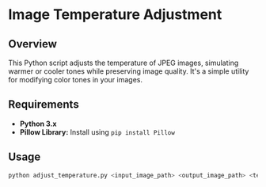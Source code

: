 # Image Temperature Adjustment

## Overview

This Python script adjusts the temperature of JPEG images, simulating warmer or cooler tones while preserving image quality. It's a simple utility for modifying color tones in your images.

## Requirements

- **Python 3.x**
- **Pillow Library:** Install using `pip install Pillow`

## Usage

```bash
python adjust_temperature.py <input_image_path> <output_image_path> <temperature>

